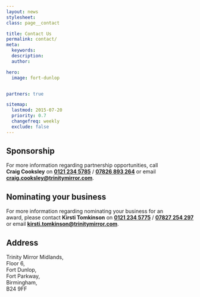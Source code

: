 ```yaml
---
layout: news
stylesheet:
class: page__contact

title: Contact Us
permalink: contact/
meta:
  keywords:
  description:
  author:

hero:
  image: fort-dunlop


partners: true

sitemap:
  lastmod: 2015-07-20
  priority: 0.7
  changefreq: weekly
  exclude: false
---
```


## Sponsorship

For more information regarding partnership opportunities, call <strong>Craig&nbsp;Cooksley</strong> on <strong><a class="tel" href="tel:01212345785">0121&nbsp;234&nbsp;5785</a></strong> / <strong><a class="tel" href="tel:07826893264">07826&nbsp;893&nbsp;264</a></strong> or email <strong><a href="mailto:craig.cooksley@trinitymirror.com">craig.cooksley@trinitymirror.com</a></strong>.

## Nominating your business

For more information regarding nominating your business for an award,&nbsp;please contact <strong>Kirsti&nbsp;Tomkinson</strong> on <strong><a class="tel" href="tel:01212345775">0121&nbsp;234&nbsp;5775</a></strong>&nbsp;/&nbsp;<strong><a class="tel" href="tel:07827254297">07827&nbsp;254&nbsp;297</a></strong> or email <strong><a href="mailto:kirsti.tomkinson@trinitymirror.com" target="_blank">kirsti.tomkinson@trinitymirror.com</a></strong>.

## Address

Trinity&nbsp;Mirror&nbsp;Midlands,<br>Floor&nbsp;6,<br>Fort&nbsp;Dunlop,<br>Fort&nbsp;Parkway,<br>Birmingham,<br>B24&nbsp;9FF
